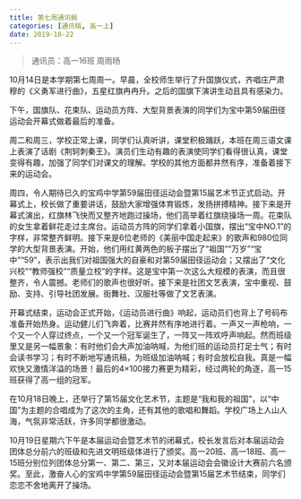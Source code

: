 ```yaml
---
title: 第七周通讯稿
categories: [通讯稿, 高一上]
date: 2019-10-22
---
```


> 通讯员：高一16班 周雨旸

10月14日是本学期第七周周一。早晨，全校师生举行了升国旗仪式，齐唱庄严肃穆的《义勇军进行曲》，五星红旗冉冉升。之后的国旗下演讲生动且具有感染力。

下午，国旗队、花束队、运动员方阵、大型背景表演的同学们为宝中第59届田径运动会开幕式做着最后的准备。

周二和周三，学校正常上课，同学们认真听讲，课堂积极踊跃，本班在周三语文课上表演了话剧《荆轲刺秦王》。演员们生动有趣的表演使同学们看得很认真，课堂变得有趣，加强了同学们对课文的理解。学校的其他方面都井然有序，准备着接下来的运动会。

周四，令人期待已久的宝鸡中学第59届田径运动会暨第15届艺术节正式启动。开幕式上，校长做了重要讲话，鼓励大家增强体育锻炼，发扬拼搏精神。接下来是开幕式演出，红旗林飞快而又整齐地跑过操场，他们高举着红旗绕操场一周。花束队的女生拿着鲜花走过主席台。运动员方阵的同学们拿着小国旗，摆出“宝中NO.1”的字样，非常整齐鲜明。接下来是6位老师的《美丽中国走起来》的歌声和980位同学的大型背景表演。开始，他们用红黄两色的板子摆出了“祖国”“万岁”“宝中”“59”，表示出我们对祖国强大的自豪和对第59届田径运动会；又摆出了“文化兴校”“教师强校”“质量立校”的字样。这是宝中第一次这么大规模的表演，而且很整齐，令人震撼。老师们的歌声也很好听。接下来是社团文艺表演，宝中重视、鼓励、支持、引导社团发展。街舞社、汉服社等做了文艺表演。

开幕式结束，运动会正式开始，《运动员进行曲》响起，运动员们也背上了号码布准备开始热身。运动健儿们飞奔着，比赛井然有序地进行着。一声又一声枪响，一个又一个人穿过终点，一个又一个冠军诞生了，一阵又一阵欢呼声响起。然而班级里又是另一幅景象：有时他们会大声加油呐喊，为他们班的运动员打足士气；有时会读书学习；有时不断地写通讯稿，为班级加油呐喊；有时会放松自我。真是一幅欢快又激情洋溢的场景！最后的4×100接力赛更为精彩，经过两轮的角逐，高一15班获得了高一组的冠军。

在10月18日晚上，还举行了第15届文化艺术节，主题是“我和我的祖国”，以“中国”为主题的合唱成为了这次的主角，还有其他的歌唱和舞蹈。学校广场上人山人海，气氛非常活跃，许多同学都很激动。

10月19日星期六下午是本届运动会暨艺术节的闭幕式，校长发言后对本届运动会团体总分前六的班级和先进文明班级体进行了颁奖。高一20班、高一18班、高一15班分别位列团体总分第一、第二、第三，又对本届运动会会徽设计大赛前六名颁奖。至此，激奋人心的宝鸡中学第59届田径运动会暨第15届艺术节结束，同学们恋恋不舍地离开了操场。
